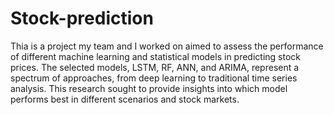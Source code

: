 # Stock-prediction

Thia is a project my team and I worked on aimed to assess the performance of different machine learning and statistical models in 
predicting stock prices. The selected models, LSTM, RF, ANN, and ARIMA, represent a spectrum of 
approaches, from deep learning to traditional time series analysis. This research sought to provide 
insights into which model performs best in different scenarios and stock markets. 
